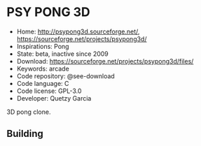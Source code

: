# PSY PONG 3D

- Home: http://psypong3d.sourceforge.net/, https://sourceforge.net/projects/psypong3d/
- Inspirations: Pong
- State: beta, inactive since 2009
- Download: https://sourceforge.net/projects/psypong3d/files/
- Keywords: arcade
- Code repository: @see-download
- Code language: C
- Code license: GPL-3.0
- Developer: Quetzy Garcia

3D pong clone.

## Building
